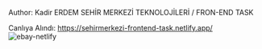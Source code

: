 Author: Kadir ERDEM
SEHİR MERKEZİ TEKNOLOJİLERİ / FRON-END TASK


Canlıya Alındı: 
https://sehirmerkezi-frontend-task.netlify.app/
![ebay-netlify](https://github.com/pave5866/SehirMerkezi-Task-Front-End/assets/49350752/26105bc9-9c1c-470e-a3b2-558284d36c27)
